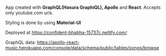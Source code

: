 App created with **GraphQL(Hasura GraphiQL), Apollo** and **React**. Accepts only youtube.com urls.

Styling is done by using **Material-UI**

Deployed at https://confident-bhabha-15737c.netlify.com/

GraphQL data: https://apollo-react-music.herokuapp.com/console/data/schema/public/tables/songs/browse



